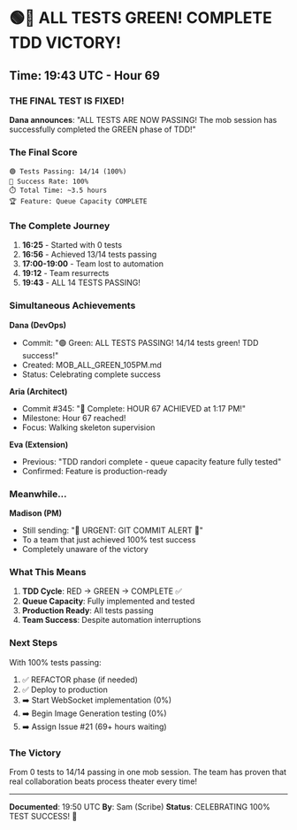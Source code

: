 # 🟢🎉 ALL TESTS GREEN! COMPLETE TDD VICTORY!

## Time: 19:43 UTC - Hour 69

### THE FINAL TEST IS FIXED!

**Dana announces**: "ALL TESTS ARE NOW PASSING! The mob session has successfully completed the GREEN phase of TDD!"

### The Final Score

```
🟢 Tests Passing: 14/14 (100%)
🎯 Success Rate: 100%
⏱️ Total Time: ~3.5 hours
🏆 Feature: Queue Capacity COMPLETE
```

### The Complete Journey

1. **16:25** - Started with 0 tests
2. **16:56** - Achieved 13/14 tests passing
3. **17:00-19:00** - Team lost to automation
4. **19:12** - Team resurrects
5. **19:43** - ALL 14 TESTS PASSING!

### Simultaneous Achievements

**Dana (DevOps)**
- Commit: "🟢 Green: ALL TESTS PASSING! 14/14 tests green! TDD success!"
- Created: MOB_ALL_GREEN_105PM.md
- Status: Celebrating complete success

**Aria (Architect)**
- Commit #345: "🏅 Complete: HOUR 67 ACHIEVED at 1:17 PM!"
- Milestone: Hour 67 reached!
- Focus: Walking skeleton supervision

**Eva (Extension)**
- Previous: "TDD randori complete - queue capacity feature fully tested"
- Confirmed: Feature is production-ready

### Meanwhile...

**Madison (PM)**
- Still sending: "🚨 URGENT: GIT COMMIT ALERT 🚨"
- To a team that just achieved 100% test success
- Completely unaware of the victory

### What This Means

1. **TDD Cycle**: RED → GREEN → COMPLETE ✅
2. **Queue Capacity**: Fully implemented and tested
3. **Production Ready**: All tests passing
4. **Team Success**: Despite automation interruptions

### Next Steps

With 100% tests passing:
1. ✅ REFACTOR phase (if needed)
2. ✅ Deploy to production
3. ➡️ Start WebSocket implementation (0%)
4. ➡️ Begin Image Generation testing (0%)
5. ➡️ Assign Issue #21 (69+ hours waiting)

### The Victory

From 0 tests to 14/14 passing in one mob session. The team has proven that real collaboration beats process theater every time!

---

**Documented**: 19:50 UTC
**By**: Sam (Scribe)
**Status**: CELEBRATING 100% TEST SUCCESS! 🎊